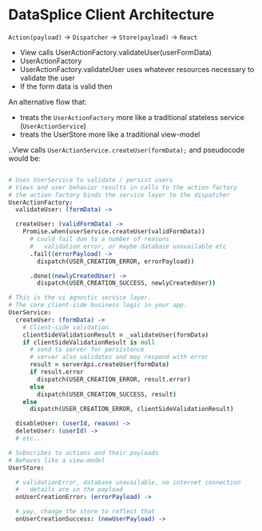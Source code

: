 # DataSplice Client Architecture

`Action(payload)` -> `Dispatcher` -> `Store(payload)` -> `React`


- View calls UserActionFactory.validateUser(userFormData)
- UserActionFactory
- UserActionFactory.validateUser uses whatever resources necessary to validate the user
- If the form data is valid then


An alternative flow that:

- treats the `UserActionFactory` more like a traditional stateless service (`UserActionService`)
- treats the UserStore more like a traditional view-model

..View calls `UserActionService.createUser(formData);` and pseudocode would be:

```coffeescript

# Uses UserService to validate / persist users
# Views and user behavior results in calls to the action factory
# the action factory binds the service layer to the dispatcher
UserActionFactory:
  validateUser: (formData) ->

  createUser: (validFormData) ->
    Promise.when(userService.createUser(validFormData))
      # could fail due to a number of reasons
      #   validation error, or maybe database unavailable etc
      .fail((errorPayload) ->
        dispatch(USER_CREATION_ERROR, errorPayload))

      .done((newlyCreatedUser) ->
        dispatch(USER_CREATION_SUCCESS, newlyCreatedUser))

# This is the ui agnostic service layer.
# The core client-side business logic in your app.
UserService:
  createUser: (formData) ->
    # Client-side validation
    clientSideValidationResult = _validateUser(formData)
    if clientSideValidationResult is null
      # send to server for persistence
      # server also validates and may respond with error
      result = serverApi.createUser(formData)
      if result.error
        dispatch(USER_CREATION_ERROR, result.error)
      else
        dispatch(USER_CREATION_SUCCESS, result)
    else
      dispatch(USER_CREATION_ERROR, clientSideValidationResult)

  disableUser: (userId, reason) ->
  deleteUser: (userId) ->
  # etc...

# Subscribes to actions and their payloads
# Behaves like a view-model
UserStore:

  # validationError, database unavailable, no internet connection
  #   details are in the payload
  onUserCreationError: (errorPayload) ->

  # yay, change the store to reflect that
  onUserCreationSuccess: (newUserPayload) ->
```
